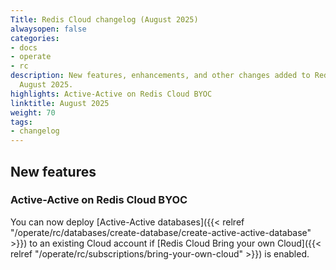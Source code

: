 ```yaml
---
Title: Redis Cloud changelog (August 2025)
alwaysopen: false
categories:
- docs
- operate
- rc
description: New features, enhancements, and other changes added to Redis Cloud during
  August 2025.
highlights: Active-Active on Redis Cloud BYOC
linktitle: August 2025
weight: 70
tags:
- changelog
---
```


## New features

### Active-Active on Redis Cloud BYOC

You can now deploy [Active-Active databases]({{< relref "/operate/rc/databases/create-database/create-active-active-database" >}}) to an existing Cloud account if [Redis Cloud Bring your own Cloud]({{< relref "/operate/rc/subscriptions/bring-your-own-cloud" >}}) is enabled. 
